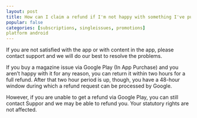 ```yaml
---
layout: post
title: How can I claim a refund if I'm not happy with something I've purchased?
popular: false
categories: [subscriptions, singleissues, promotions]
platform android
---
```

If you are not satisfied with the app or with content in the app, please contact support and we will do our best to resolve the problems.

If you buy a magazine issue via Google Play (In App Purchase) and you aren’t happy with it for any reason, you can return it within two hours for a full refund. After that two hour period is up, though, you have a 48-hour window during which a refund request can be processed by Google.

However, if you are unable to get a refund via Google Play, you can still contact Suppor and we may be able to refund you. Your statutory rights are not affected.
